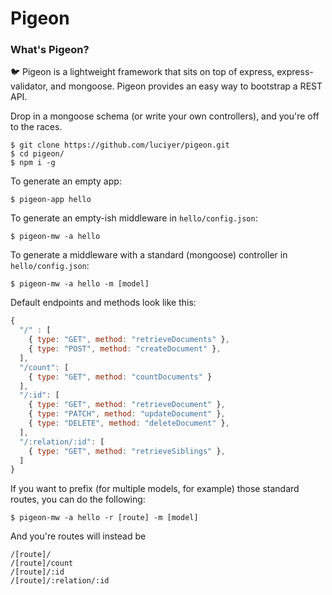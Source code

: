 # Pigeon

### What's Pigeon?

🐦 Pigeon is a lightweight framework that sits on top of express, express-validator, and mongoose. Pigeon provides an easy way to bootstrap a REST API.

Drop in a mongoose schema (or write your own controllers), and you're off to the races.


```
$ git clone https://github.com/luciyer/pigeon.git
$ cd pigeon/
$ npm i -g
```
To generate an empty app:

```
$ pigeon-app hello
```

To generate an empty-ish middleware in `hello/config.json`:

```
$ pigeon-mw -a hello
```

To generate a middleware with a standard (mongoose) controller in `hello/config.json`:

```
$ pigeon-mw -a hello -m [model]
```

Default endpoints and methods look like this:

```javascript
{
  "/" : [
    { type: "GET", method: "retrieveDocuments" },
    { type: "POST", method: "createDocument" },
  ],
  "/count": [
    { type: "GET", method: "countDocuments" }
  ],
  "/:id": [
    { type: "GET", method: "retrieveDocument" },
    { type: "PATCH", method: "updateDocument" },
    { type: "DELETE", method: "deleteDocument" },
  ],
  "/:relation/:id": [
    { type: "GET", method: "retrieveSiblings" },
  ]
}
```

If you want to prefix (for multiple models, for example) those standard routes, you can do the following:

```
$ pigeon-mw -a hello -r [route] -m [model]
```

And you're routes will instead be

```
/[route]/
/[route]/count
/[route]/:id
/[route]/:relation/:id
```
